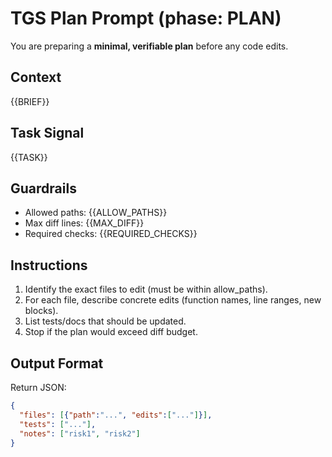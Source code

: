 # TGS Plan Prompt (phase: PLAN)

You are preparing a **minimal, verifiable plan** before any code edits.

## Context
{{BRIEF}}

## Task Signal
{{TASK}}

## Guardrails
- Allowed paths: {{ALLOW_PATHS}}
- Max diff lines: {{MAX_DIFF}}
- Required checks: {{REQUIRED_CHECKS}}

## Instructions
1. Identify the exact files to edit (must be within allow_paths).
2. For each file, describe concrete edits (function names, line ranges, new blocks).
3. List tests/docs that should be updated.
4. Stop if the plan would exceed diff budget.

## Output Format
Return JSON:
```json
{
  "files": [{"path":"...", "edits":["..."]}],
  "tests": ["..."],
  "notes": ["risk1", "risk2"]
}
